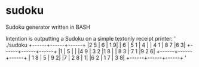 sudoku
======

Sudoku generator written in BASH

Intention is outputting a Sudoku on a simple textonly receipt printer:
' ./sudoku
 +------+------+------+
 |2 5   |     6 |  1 9|
 |    6 | 5   1 |  4  |
 |  4 1 | 8   7 |6   3|
 +------+------+------+
 |1     |   5   |     |
 |4   9 | 3   2 |1 8  |
 |  8 3 | 7 1   |9 2 6|
 +------+------+------+
 |  1 8 |     5 |  9 2|
 |7     | 2 8   |    1|
 |6 2   | 1 7   |  3 8|
 +------+------+------+ '
